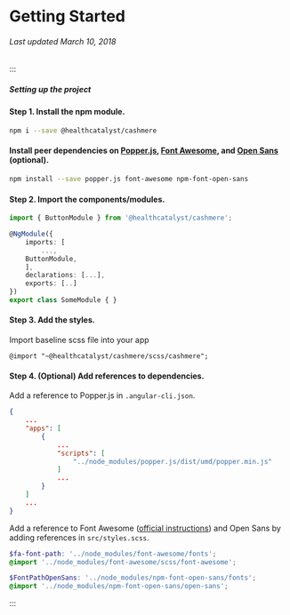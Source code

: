 # Getting Started

###### Last updated March 10, 2018

:::

##### Setting up the project

#### Step 1. Install the npm module.

```BASH
npm i --save @healthcatalyst/cashmere
```

#### Install peer dependencies on [Popper.js](https://popper.js.org/), [Font Awesome](https://fontawesome.com), and [Open Sans](https://fonts.google.com/specimen/Open+Sans) (optional).

```BASH
npm install --save popper.js font-awesome npm-font-open-sans
```

#### Step 2. Import the components/modules.

```typescript
import { ButtonModule } from '@healthcatalyst/cashmere';

@NgModule({
    imports: [
        ...,
    ButtonModule,
    ],
    declarations: [...],
    exports: [..]
})
export class SomeModule { }
```

#### Step 3. Add the styles.

Import baseline scss file into your app

```
@import "~@healthcatalyst/cashmere/scss/cashmere";
```

#### Step 4. (Optional) Add references to dependencies.

Add a reference to Popper.js in `.angular-cli.json`.

```json
{
    ...
    "apps": [
        {
            ...
            "scripts": [
                "../node_modules/popper.js/dist/umd/popper.min.js"
            ]
            ...
        }
    ]
    ...
}
```

Add a reference to Font Awesome ([official instructions](https://github.com/angular/angular-cli/blob/master/docs/documentation/stories/include-font-awesome.md)) and Open Sans by adding references in `src/styles.scss`.

```scss
$fa-font-path: '../node_modules/font-awesome/fonts';
@import '../node_modules/font-awesome/scss/font-awesome';

$FontPathOpenSans: '../node_modules/npm-font-open-sans/fonts';
@import '../node_modules/npm-font-open-sans/open-sans';
```

:::
